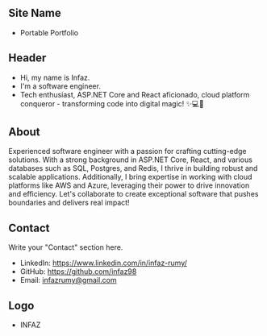 ## Site Name
- Portable Portfolio

## Header
- Hi, my name is Infaz. 
- I'm a software engineer.
- Tech enthusiast, ASP.NET Core and React aficionado, cloud platform conqueror - transforming code into digital magic! ✨💻🚀

## About
Experienced software engineer with a passion for crafting cutting-edge solutions. With a strong background in ASP.NET Core, React, and various databases such as SQL, Postgres, and Redis, I thrive in building robust and scalable applications. Additionally, I bring expertise in working with cloud platforms like AWS and Azure, leveraging their power to drive innovation and efficiency. Let's collaborate to create exceptional software that pushes boundaries and delivers real impact!

## Contact
Write your "Contact" section here.
- LinkedIn: https://www.linkedin.com/in/infaz-rumy/
- GitHub: https://github.com/infaz98
- Email: infazrumy@gmail.com

## Logo
- INFAZ